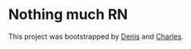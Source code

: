 # Nothing much RN

This project was bootstrapped by [Denis](https://github.com/denislb) and [Charles](https://github.com/haroll).